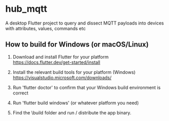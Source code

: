# hub_mqtt
A desktop Flutter project to query and dissect MQTT payloads into devices with attributes, values, commands etc


## How to build for Windows (or macOS/Linux)

1. Download and install Flutter for your platform
https://docs.flutter.dev/get-started/install

2. Install the relevant build tools for your platform (Windows)
https://visualstudio.microsoft.com/downloads/

3. Run 'flutter doctor' to confirm that your Windows build environment is correct

4. Run 'flutter build windows' (or whatever platform you need)

5. Find the \build folder and run / distribute the app binary.

